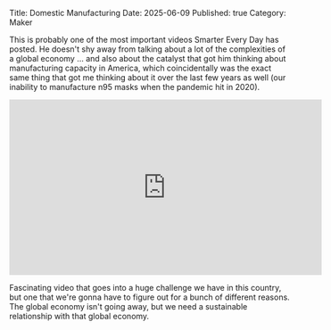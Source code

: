 Title: Domestic Manufacturing
Date: 2025-06-09
Published: true 
Category: Maker

This is probably one of the most important videos Smarter Every Day has posted. He doesn't shy away from talking about a lot of the complexities of a global economy ... and also about the catalyst that got him thinking about manufacturing capacity in America, which coincidentally was the exact same thing that got me thinking about it over the last few years as well (our inability to manufacture n95 masks when the pandemic hit in 2020).

<iframe width="560" height="315" src="https://www.youtube.com/embed/3ZTGwcHQfLY?si=5wjaaG0tuqiVOGIt" title="YouTube video player" frameborder="0" allow="accelerometer; autoplay; clipboard-write; encrypted-media; gyroscope; picture-in-picture; web-share" referrerpolicy="strict-origin-when-cross-origin" allowfullscreen></iframe>

Fascinating video that goes into a huge challenge we have in this country, but one that we're gonna have to figure out for a bunch of different reasons. The global economy isn't going away, but we need a sustainable relationship with that global economy.